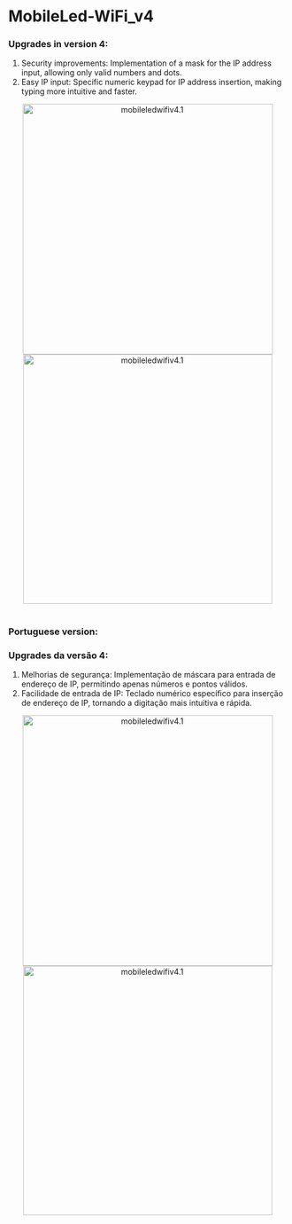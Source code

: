 # MobileLed-WiFi_v4

### Upgrades in version 4:

1. Security improvements: Implementation of a mask for the IP address input, allowing only valid numbers and dots.
2. Easy IP input: Specific numeric keypad for IP address insertion, making typing more intuitive and faster.

<p align="center">
  <img src="https://github.com/andresima0/MobileLed-WiFi/assets/111400782/c9c2f407-870c-4d8f-b407-dc798931af4f)" 
    alt="mobileledwifiv4.1" width="452">
  <img src="https://github.com/andresima0/MobileLed-WiFi/assets/111400782/b6eb2669-0bec-457b-a4eb-4e4feb18394d)" 
    alt="mobileledwifiv4.1" width="450">
</p>

#
### Portuguese version:

### Upgrades da versão 4:

1. Melhorias de segurança: Implementação de máscara para entrada de endereço de IP, permitindo apenas números e pontos válidos.
2. Facilidade de entrada de IP: Teclado numérico específico para inserção de endereço de IP, tornando a digitação mais intuitiva e rápida.

<p align="center">
  <img src="https://github.com/andresima0/MobileLed-WiFi/assets/111400782/c9c2f407-870c-4d8f-b407-dc798931af4f)" 
    alt="mobileledwifiv4.1" width="452">
  <img src="https://github.com/andresima0/MobileLed-WiFi/assets/111400782/b6eb2669-0bec-457b-a4eb-4e4feb18394d)" 
    alt="mobileledwifiv4.1" width="450">
</p>
